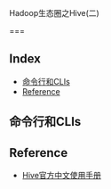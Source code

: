 Hadoop生态圈之Hive(二)

===

Index
---
- [命令行和CLIs](#命令行和CLIs)
- [Reference](#Reference)

## 命令行和CLIs
## Reference
- [Hive官方中文使用手册](https://blog.csdn.net/maizi1045/article/details/79455347)
